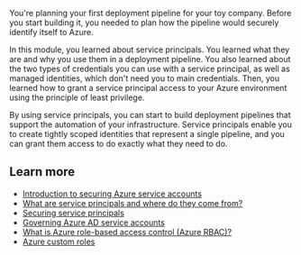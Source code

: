 You're planning your first deployment pipeline for your toy company. Before you start building it, you needed to plan how the pipeline would securely identify itself to Azure.

In this module, you learned about service principals. You learned what they are and why you use them in a deployment pipeline. You also learned about the two types of credentials you can use with a service principal, as well as managed identities, which don't need you to main credentials. Then, you learned how to grant a service principal access to your Azure environment using the principle of least privilege.

By using service principals, you can start to build deployment pipelines that support the automation of your infrastructure. Service principals enable you to create tightly scoped identities that represent a single pipeline, and you can grant them access to do exactly what they need to do.

## Learn more

- [Introduction to securing Azure service accounts](/azure/active-directory/fundamentals/service-accounts-introduction-azure)
- [What are service principals and where do they come from?](/azure/active-directory/develop/active-directory-how-applications-are-added#what-are-service-principals-and-where-do-they-come-from)
- [Securing service principals](/azure/active-directory/fundamentals/service-accounts-principal)
- [Governing Azure AD service accounts](/azure/active-directory/fundamentals/service-accounts-governing-azure)
- [What is Azure role-based access control (Azure RBAC)?](/azure/role-based-access-control/overview)
- [Azure custom roles](/azure/role-based-access-control/custom-roles)
